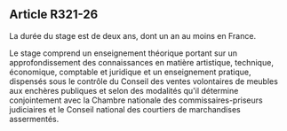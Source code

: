 Article R321-26
----
La durée du stage est de deux ans, dont un an au moins en France.

Le stage comprend un enseignement théorique portant sur un approfondissement des
connaissances en matière artistique, technique, économique, comptable et
juridique et un enseignement pratique, dispensés sous le contrôle du Conseil des
ventes volontaires de meubles aux enchères publiques et selon des modalités
qu'il détermine conjointement avec la Chambre nationale des
commissaires-priseurs judiciaires et le Conseil national des courtiers de
marchandises assermentés.
